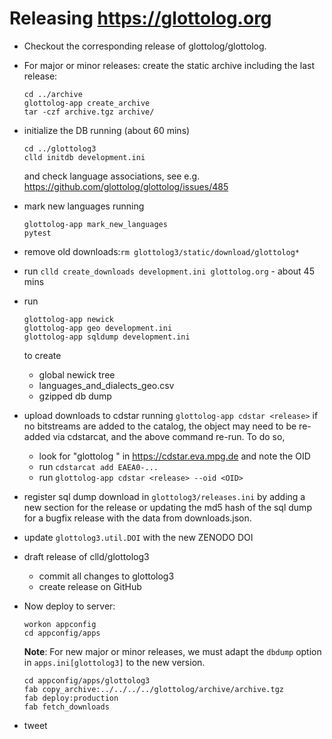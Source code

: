 
# Releasing https://glottolog.org

- Checkout the corresponding release of glottolog/glottolog.
- For major or minor releases: create the static archive including the last release:
  ```shell
  cd ../archive
  glottolog-app create_archive
  tar -czf archive.tgz archive/
  ```
- initialize the DB running (about 60 mins)
  ```shell
  cd ../glottolog3
  clld initdb development.ini
  ```
  and check language associations, see e.g. https://github.com/glottolog/glottolog/issues/485
- mark new languages running
  ```shell
  glottolog-app mark_new_languages
  pytest
  ```
- remove old downloads:`rm glottolog3/static/download/glottolog*`
- run `clld create_downloads development.ini glottolog.org` - about 45 mins
- run
  ```shell
  glottolog-app newick
  glottolog-app geo development.ini
  glottolog-app sqldump development.ini
  ``` 
  to create
  - global newick tree
  - languages_and_dialects_geo.csv
  - gzipped db dump

- upload downloads to cdstar running `glottolog-app cdstar <release>`
  if no bitstreams are added to the catalog, the object may need to be re-added via
  cdstarcat, and the above command re-run. To do so,
  - look for "glottolog <release>" in https://cdstar.eva.mpg.de and note the OID
  - run `cdstarcat add EAEA0-...`
  - run `glottolog-app cdstar <release> --oid <OID>`
- register sql dump download in `glottolog3/releases.ini` by adding a new section for the release or
  updating the md5 hash of the sql dump for a bugfix release with the data from downloads.json.
- update `glottolog3.util.DOI` with the new ZENODO DOI

- draft release of clld/glottolog3
  - commit all changes to glottolog3
  - create release on GitHub

- Now deploy to server:
  ```shell
  workon appconfig
  cd appconfig/apps
  ```
  **Note**: For new major or minor releases, we must adapt the `dbdump` option in `apps.ini[glottolog3]` 
  to the new version.
  ```shell
  cd appconfig/apps/glottolog3
  fab copy_archive:../../../../glottolog/archive/archive.tgz
  fab deploy:production
  fab fetch_downloads
  ```

- tweet
